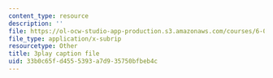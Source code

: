 ```yaml
---
content_type: resource
description: ''
file: https://ol-ocw-studio-app-production.s3.amazonaws.com/courses/6-00sc-introduction-to-computer-science-and-programming-spring-2011/33b0c65fd4555393a7d935750bfbeb4c_nx6NnzIGrKE.vtt
file_type: application/x-subrip
resourcetype: Other
title: 3play caption file
uid: 33b0c65f-d455-5393-a7d9-35750bfbeb4c
---
```

